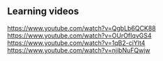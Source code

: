 ## Learning videos


https://www.youtube.com/watch?v=QgbLb6QCK88
https://www.youtube.com/watch?v=OUrOfIqvGS4
https://www.youtube.com/watch?v=1qB2-ciYlt4
https://www.youtube.com/watch?v=njibNuFQwjw
